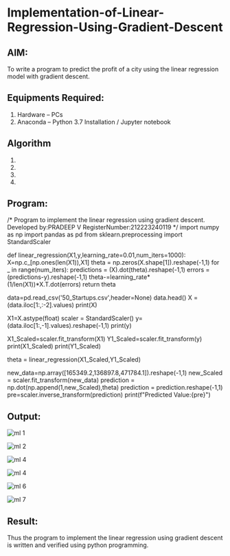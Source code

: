 # Implementation-of-Linear-Regression-Using-Gradient-Descent

## AIM:
To write a program to predict the profit of a city using the linear regression model with gradient descent.

## Equipments Required:
1. Hardware – PCs
2. Anaconda – Python 3.7 Installation / Jupyter notebook

## Algorithm
1. 
2. 
3. 
4. 

## Program:

/*
Program to implement the linear regression using gradient descent.
Developed by:PRADEEP V
RegisterNumber:212223240119
*/
import numpy as np
import pandas as pd
from sklearn.preprocessing import StandardScaler

def linear_regression(X1,y,learning_rate=0.01,num_iters=1000):
    X=np.c_[np.ones(len(X1)),X1]
    theta = np.zeros(X.shape[1]).reshape(-1,1)
    for _ in range(num_iters):
        predictions = (X).dot(theta).reshape(-1,1)
        errors = (predictions-y).reshape(-1,1)
        theta-=learning_rate*(1/len(X1))*X.T.dot(errors)
    return theta
    
data=pd.read_csv('50_Startups.csv',header=None)
data.head()
X = (data.iloc[1:,:-2].values)
print(X)

X1=X.astype(float)
scaler = StandardScaler()
y=(data.iloc[1:,-1].values).reshape(-1,1)
print(y)

X1_Scaled=scaler.fit_transform(X1)
Y1_Scaled=scaler.fit_transform(y)
print(X1_Scaled)
print(Y1_Scaled)

theta = linear_regression(X1_Scaled,Y1_Scaled)

new_data=np.array([165349.2,136897.8,471784.1]).reshape(-1,1)
new_Scaled = scaler.fit_transform(new_data)
prediction = np.dot(np.append(1,new_Scaled),theta)
prediction = prediction.reshape(-1,1)
pre=scaler.inverse_transform(prediction)
print(f"Predicted Value:{pre}")


## Output:
![ml 1](https://github.com/velupradeep/Implementation-of-Linear-Regression-Using-Gradient-Descent/assets/150329341/ead19855-c333-4652-a136-a78eead7573e)


![ml 2](https://github.com/velupradeep/Implementation-of-Linear-Regression-Using-Gradient-Descent/assets/150329341/6e85c3fd-857a-488d-bb8e-19b754c6901f)

![ml 4](https://github.com/velupradeep/Implementation-of-Linear-Regression-Using-Gradient-Descent/assets/150329341/4ca1a305-ae5b-420b-b252-ebf2c2b0b4e2)

![ml 4](https://github.com/velupradeep/Implementation-of-Linear-Regression-Using-Gradient-Descent/assets/150329341/b0e2e359-9ede-49e2-9903-0ae91630f6d6)


![ml 6](https://github.com/velupradeep/Implementation-of-Linear-Regression-Using-Gradient-Descent/assets/150329341/5b57b617-1d3d-44e4-b64f-f31f5b748a6c)

![ml 7](https://github.com/velupradeep/Implementation-of-Linear-Regression-Using-Gradient-Descent/assets/150329341/5cf93d2d-a852-4372-8910-c16c27fb2854)




## Result:
Thus the program to implement the linear regression using gradient descent is written and verified using python programming.
